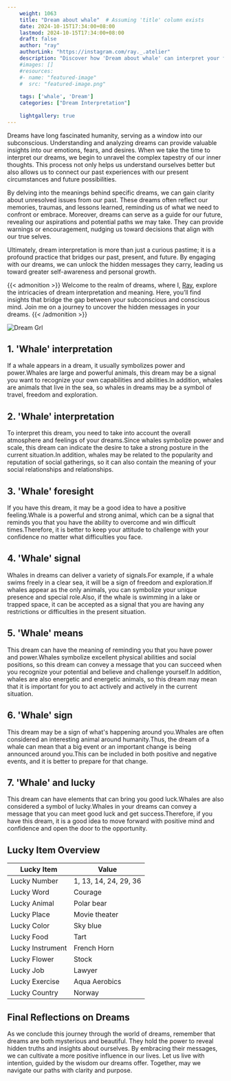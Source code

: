 ```yaml
---
    weight: 1063
    title: "Dream about whale"  # Assuming 'title' column exists
    date: 2024-10-15T17:34:00+08:00
    lastmod: 2024-10-15T17:34:00+08:00
    draft: false
    author: "ray"
    authorLink: "https://instagram.com/ray._.atelier"
    description: "Discover how 'Dream about whale' can interpret your future and uncover its significant meanings in your life."
    #images: []
    #resources:
    #- name: "featured-image"
    #  src: "featured-image.png"
    
    tags: ['whale', 'Dream']
    categories: ["Dream Interpretation"]
    
    lightgallery: true
---
```

    
Dreams have long fascinated humanity, serving as a window into our subconscious. Understanding and analyzing dreams can provide valuable insights into our emotions, fears, and desires. When we take the time to interpret our dreams, we begin to unravel the complex tapestry of our inner thoughts. This process not only helps us understand ourselves better but also allows us to connect our past experiences with our present circumstances and future possibilities.

By delving into the meanings behind specific dreams, we can gain clarity about unresolved issues from our past. These dreams often reflect our memories, traumas, and lessons learned, reminding us of what we need to confront or embrace. Moreover, dreams can serve as a guide for our future, revealing our aspirations and potential paths we may take. They can provide warnings or encouragement, nudging us toward decisions that align with our true selves.

Ultimately, dream interpretation is more than just a curious pastime; it is a profound practice that bridges our past, present, and future. By engaging with our dreams, we can unlock the hidden messages they carry, leading us toward greater self-awareness and personal growth.

{{< admonition >}}
Welcome to the realm of dreams, where I, [Ray](https://instagram.com/ray._.atelier), explore the intricacies of dream interpretation and meaning. Here, you’ll find insights that bridge the gap between your subconscious and conscious mind. Join me on a journey to uncover the hidden messages in your dreams.
{{< /admonition >}}

![Dream Grl](https://cdn.pixabay.com/photo/2017/11/02/03/35/gothic-2910057_1280.jpg "Dream Grl")

## 1. 'Whale' interpretation
If a whale appears in a dream, it usually symbolizes power and power.Whales are large and powerful animals, this dream may be a signal you want to recognize your own capabilities and abilities.In addition, whales are animals that live in the sea, so whales in dreams may be a symbol of travel, freedom and exploration.

## 2. 'Whale' interpretation
To interpret this dream, you need to take into account the overall atmosphere and feelings of your dreams.Since whales symbolize power and scale, this dream can indicate the desire to take a strong posture in the current situation.In addition, whales may be related to the popularity and reputation of social gatherings, so it can also contain the meaning of your social relationships and relationships.

## 3. 'Whale' foresight
If you have this dream, it may be a good idea to have a positive feeling.Whale is a powerful and strong animal, which can be a signal that reminds you that you have the ability to overcome and win difficult times.Therefore, it is better to keep your attitude to challenge with your confidence no matter what difficulties you face.

## 4. 'Whale' signal
Whales in dreams can deliver a variety of signals.For example, if a whale swims freely in a clear sea, it will be a sign of freedom and exploration.If whales appear as the only animals, you can symbolize your unique presence and special role.Also, if the whale is swimming in a lake or trapped space, it can be accepted as a signal that you are having any restrictions or difficulties in the present situation.

## 5. 'Whale' means
This dream can have the meaning of reminding you that you have power and power.Whales symbolize excellent physical abilities and social positions, so this dream can convey a message that you can succeed when you recognize your potential and believe and challenge yourself.In addition, whales are also energetic and energetic animals, so this dream may mean that it is important for you to act actively and actively in the current situation.

## 6. 'Whale' sign
This dream may be a sign of what's happening around you.Whales are often considered an interesting animal around humanity.Thus, the dream of a whale can mean that a big event or an important change is being announced around you.This can be included in both positive and negative events, and it is better to prepare for that change.

## 7. 'Whale' and lucky
This dream can have elements that can bring you good luck.Whales are also considered a symbol of lucky.Whales in your dreams can convey a message that you can meet good luck and get success.Therefore, if you have this dream, it is a good idea to move forward with positive mind and confidence and open the door to the opportunity.

## Lucky Item Overview
| Lucky Item          | Value              |
|---------------|--------------------|
| Lucky Number        | 1, 13, 14, 24, 29, 36  |
| Lucky Word          | Courage |
| Lucky Animal        | Polar bear |
| Lucky Place         | Movie theater     |
| Lucky Color         | Sky blue     |
| Lucky Food          | Tart      |
| Lucky Instrument    | French Horn |
| Lucky Flower        | Stock    |
| Lucky Job           | Lawyer       |
| Lucky Exercise      | Aqua Aerobics  |
| Lucky Country       | Norway    |


##  Final Reflections on Dreams

As we conclude this journey through the world of dreams, remember that dreams are both mysterious and beautiful. They hold the power to reveal hidden truths and insights about ourselves. By embracing their messages, we can cultivate a more positive influence in our lives. Let us live with intention, guided by the wisdom our dreams offer. Together, may we navigate our paths with clarity and purpose.

